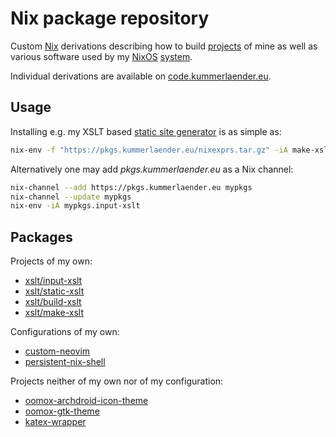 # Nix package repository

Custom [Nix](https://nixos.org/nix/) derivations describing how to build [projects](https://tree.kummerlaender.eu/projects) of mine as well as various software used by my [NixOS](https://code.kummerlaender.eu/nixos_system) [system](https://code.kummerlaender.eu/nixos_home).

Individual derivations are available on [code.kummerlaender.eu](https://code.kummerlaender.eu/pkgs/).

## Usage

Installing e.g. my XSLT based [static site generator](https://tree.kummerlaender.eu/projects/xslt) is as simple as:

```sh
nix-env -f "https://pkgs.kummerlaender.eu/nixexprs.tar.gz" -iA make-xslt
```

Alternatively one may add _pkgs.kummerlaender.eu_ as a Nix channel:

```sh
nix-channel --add https://pkgs.kummerlaender.eu mypkgs
nix-channel --update mypkgs
nix-env -iA mypkgs.input-xslt
```

## Packages

Projects of my own:

* [xslt/input-xslt](http://tree.kummerlaender.eu/projects/xslt/input_xslt/)
* [xslt/static-xslt](http://tree.kummerlaender.eu/projects/xslt/static_xslt/)
* [xslt/build-xslt](http://tree.kummerlaender.eu/projects/xslt/build_xslt/)
* [xslt/make-xslt](https://code.kummerlaender.eu/pkgs/tree/pkgs/xslt/make-xslt/default.nix)

Configurations of my own:

* [custom-neovim](https://code.kummerlaender.eu/pkgs/tree/pkgs/custom-neovim)
* [persistent-nix-shell](https://code.kummerlaender.eu/pkgs/tree/pkgs/persistent-nix-shell)

Projects neither of my own nor of my configuration:

* [oomox-archdroid-icon-theme](https://github.com/themix-project/oomox)
* [oomox-gtk-theme](https://github.com/themix-project/oomox)
* [katex-wrapper](https://code.kummerlaender.eu/pkgs/tree/pkgs/katex-wrapper/default.nix)
